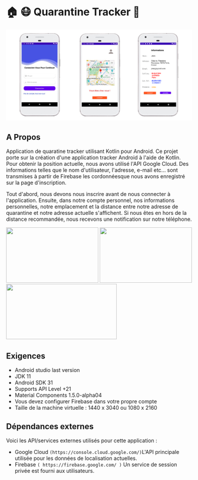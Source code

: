 # :house: :mask: Quarantine Tracker :round_pushpin:

![alt text](./images/total.png)
## A Propos
Application de quaratine tracker utilisant Kotlin pour Android. Ce projet porte sur la création d'une application tracker Android à l'aide de Kotlin. Pour obtenir la position actuelle, nous avons utilisé l'API Google Cloud. Des informations telles que le nom d'utilisateur, l'adresse, e-mail etc... sont transmises à partir de Firebase les cordonnéesque nous avons enregistré sur la page d'inscription.

Tout d'abord, nous devons nous inscrire avant de nous connecter à l'application. Ensuite, dans notre compte personnel, nos informations personnelles, notre emplacement et la distance entre notre adresse de quarantine et notre adresse actuelle s'affichent. Si nous êtes en hors de la distance recommandée, nous recevons une notification sur notre téléphone.

<img src="https://blog.lesjeudis.com/wp-content/uploads/2020/10/KOTLING-LOGO-1.png"  width="250" height="150" />  <img src="https://firebase.google.com/downloads/brand-guidelines/PNG/logo-built_white.png" width="250" height="150" />   <img src="https://ubunlog.com/wp-content/uploads/2019/08/Android.png" width="300" height="150" /> 




## Exigences

* Android studio last version
* JDK 11
* Android SDK 31
* Supports API Level +21
* Material Components 1.5.0-alpha04
* Vous devez configurer Firebase dans votre propre compte
* Taille de la machine virtuelle : 1440 x 3040 ou 1080 x 2160

	
## Dépendances externes

Voici les API/services externes utilisés pour cette application :
* Google Cloud `(https://console.cloud.google.com/)`L'API principale utilisée pour les données de localisation actuelles.
* Firebase `( https://firebase.google.com/ )` Un service de session privée est fourni aux utilisateurs.
